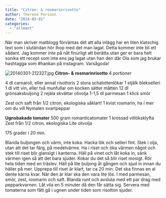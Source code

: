 ```yaml
---
title: "Citron- & rosmarinrisotto"
author: Therese Persson
date: "2014-03-01"
categories: 
  - "allmant"
---
```


När man skriver matblogg förväntas det att alla inlägg har en liten klatschig text som i slutändan hör ihop med det man lagat. Detta kommer inte bli ett sådant. Jag kommer inte på nåt finurligt att berätta utan ger er bara helt sonika ett recept som inte ens jag lagat utan han den där Ola som jag brukar hashtagga som #hankan på instagram. Varsågoda!  
  
![20140301-212327.jpg](/static/img/20140301-212327.jpg)
**Citron- & rosmarinrisotto** 4 portioner

4 dl carnaroli, eller annat risottoris 2 stora schalottenlökar 1 stjälk blekselleri 1 dl vitt vin, eller två munfullar om kocken sätter måtten 12 dl grönsaksbuljong 2 rejäla skvättar olivolja 1-1,5 dl parmesan 1 klick smör

Zest och saft från 1/2 citron, ekologiska såklart! 1 kvist rosmarin, ha i mer om du vill Nymalen svartpeppar

**Ugnsbakade tomater** 500 gram romanticatomater 1 krossad vitlöksklyfta Zest från 1/2 citron, ekologiska Lite olivolja

175 grader i 20 min.

Blanda buljongen och värm, inte koka. Hacka lök och selleri fint. Stek i olja, utan att det tar färg, på medelvärme. Ha i riset och öka värmen något och stek till riset blir glansigt i kanterna. Häll på vinet och låt koka in, sänk värmen igen så att det bara sjuder. Kokar du det så blir riset mosigt. Rör hela tiden med en träslev. Häll på lite buljong åt gången och sjud in innan du häller på mer. Upprepa till riset är klart, tar ca 20 min. Det ska finnas en al dente kärna kvar. När den är klar ska den vara lite lös. I med parmesan, smör, zest, rosmarin och saft. Blanda runt och avsluta med ett par drag med pepparkvarnen. Låt vila en 5 minuter då den får sätta sig. Servera med tomaterna som fått gå i ugnen under tiden som risotton sjuder.
